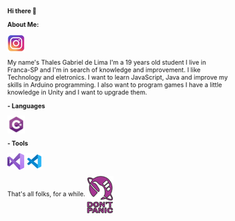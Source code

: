 <b>Hi there 👋</b>

<b>About Me:</b>

<a href="https://www.instagram.com/tael42f/">
<img align="center" alt="Instagram" width="40px" src="github-instagram-icon.png?raw=true" />
</a>

My name's Thales Gabriel de Lima I'm a 19 years old student I live in Franca-SP and I'm in search of knowledge and improvement. I like Technology and eletronics. I want to learn JavaScript, Java and improve my skills in Arduino programming. I also want to program games I have a little knowledge in Unity and I want to upgrade them.

<b>
- Languages
</b>

<p>
<img align="center" alt="CSharp" width="40px" src="/github-csharp-icon.png?raw=true" />
</p>

<b>
- Tools
</b>

<p>
<img align="center" alt="VisualStudio" width="38px" src="github-visualstudio-icon.png?raw=true" />
<img align="center" alt="VisualStudioCode" width="38px" src="github-visualstudiocode-icon.png?raw=true" />
<p/>

<p>
That's all folks, for a while. <img align="center" alt="CSharp" width="60" src="/github-dontpanic.png?raw=true" />
<p/>
